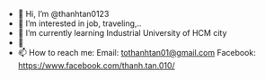 - 👋 Hi, I’m @thanhtan0123
- 👀 I’m interested in job, traveling,..
- 🌱 I’m currently learning Industrial University of HCM city
- 💞️ 
- 📫 How to reach me:
        Email: tothanhtan01@gmail.com
        Facebook: https://www.facebook.com/thanh.tan.010/

<!---
thanhtan0123/thanhtan0123 is a ✨ special ✨ repository because its `README.md` (this file) appears on your GitHub profile.
You can click the Preview link to take a look at your changes.
--->

